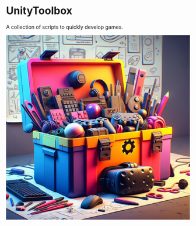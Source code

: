# UnityToolbox

A collection of scripts to quickly develop games.

<img src="logo.jpg" alt="drawing" width="512"/>


